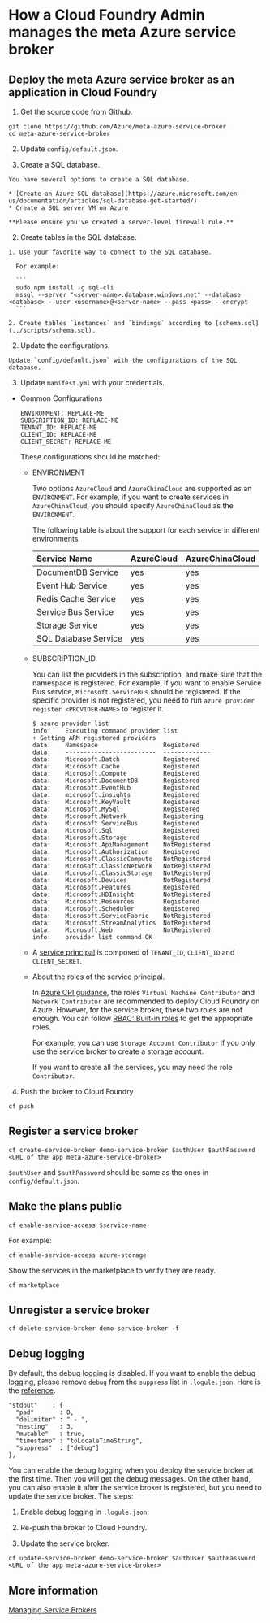 # How a Cloud Foundry Admin manages the meta Azure service broker

## Deploy the meta Azure service broker as an application in Cloud Foundry

1. Get the source code from Github.

  ```
  git clone https://github.com/Azure/meta-azure-service-broker
  cd meta-azure-service-broker
  ```

2. Update `config/default.json`.

  1. Create a SQL database.

    You have several options to create a SQL database.

    * [Create an Azure SQL database](https://azure.microsoft.com/en-us/documentation/articles/sql-database-get-started/)
    * Create a SQL server VM on Azure
    
    **Please ensure you've created a server-level firewall rule.**

  2. Create tables in the SQL database.

    1. Use your favorite way to connect to the SQL database.

      For example:

      ```
      sudo npm install -g sql-cli
      mssql --server "<server-name>.database.windows.net" --database <database> --user <username>@<server-name> --pass <pass> --encrypt
      ```

    2. Create tables `instances` and `bindings` according to [schema.sql](../scripts/schema.sql).

  2. Update the configurations.

    Update `config/default.json` with the configurations of the SQL database.

3. Update `manifest.yml` with your credentials.

  * Common Configurations

    ```
    ENVIRONMENT: REPLACE-ME
    SUBSCRIPTION_ID: REPLACE-ME
    TENANT_ID: REPLACE-ME
    CLIENT_ID: REPLACE-ME
    CLIENT_SECRET: REPLACE-ME
    ```

    These configurations should be matched:

    * ENVIRONMENT

      Two options `AzureCloud` and `AzureChinaCloud` are supported as an `ENVIRONMENT`. For example, if you want to create services in `AzureChinaCloud`, you should specify `AzureChinaCloud` as the `ENVIRONMENT`.

      The following table is about the support for each service in different environments.

      | Service Name | AzureCloud | AzureChinaCloud |
      |:---|:---|:---|
      | DocumentDB Service | yes | yes |
      | Event Hub Service | yes | yes |
      | Redis Cache Service | yes | yes |
      | Service Bus Service | yes | yes |
      | Storage Service | yes | yes |
      | SQL Database Service | yes | yes |

    * SUBSCRIPTION_ID

      You can list the providers in the subscription, and make sure that the namespace is registered. For example, if you want to enable Service Bus service, `Microsoft.ServiceBus` should be registered. If the specific provider is not registered, you need to run `azure provider register <PROVIDER-NAME>` to register it.

      ```
      $ azure provider list
      info:    Executing command provider list
      + Getting ARM registered providers
      data:    Namespace                  Registered
      data:    -------------------------  -------------
      data:    Microsoft.Batch            Registered
      data:    Microsoft.Cache            Registered
      data:    Microsoft.Compute          Registered
      data:    Microsoft.DocumentDB       Registered
      data:    Microsoft.EventHub         Registered
      data:    microsoft.insights         Registered
      data:    Microsoft.KeyVault         Registered
      data:    Microsoft.MySql            Registered
      data:    Microsoft.Network          Registering
      data:    Microsoft.ServiceBus       Registered
      data:    Microsoft.Sql              Registered
      data:    Microsoft.Storage          Registered
      data:    Microsoft.ApiManagement    NotRegistered
      data:    Microsoft.Authorization    Registered
      data:    Microsoft.ClassicCompute   NotRegistered
      data:    Microsoft.ClassicNetwork   NotRegistered
      data:    Microsoft.ClassicStorage   NotRegistered
      data:    Microsoft.Devices          NotRegistered
      data:    Microsoft.Features         Registered
      data:    Microsoft.HDInsight        NotRegistered
      data:    Microsoft.Resources        Registered
      data:    Microsoft.Scheduler        Registered
      data:    Microsoft.ServiceFabric    NotRegistered
      data:    Microsoft.StreamAnalytics  NotRegistered
      data:    Microsoft.Web              NotRegistered
      info:    provider list command OK
      ```

    * A [service principal](https://azure.microsoft.com/en-us/documentation/articles/resource-group-create-service-principal-portal/) is composed of `TENANT_ID`, `CLIENT_ID` and `CLIENT_SECRET`.

    * About the roles of the service principal.

      In [Azure CPI guidance](https://github.com/cloudfoundry-incubator/bosh-azure-cpi-release/tree/master/docs), the roles `Virtual Machine Contributor` and `Network Contributor` are recommended to deploy Cloud Foundry on Azure. However, for the service broker, these two roles are not enough. You can follow [RBAC: Built-in roles](https://azure.microsoft.com/en-us/documentation/articles/role-based-access-built-in-roles/) to get the appropriate roles.

      For example, you can use `Storage Account Contributor` if you only use the service broker to create a storage account.

      If you want to create all the services, you may need the role `Contributor`.

4. Push the broker to Cloud Foundry

  ```
  cf push
  ```

## Register a service broker

```
cf create-service-broker demo-service-broker $authUser $authPassword <URL of the app meta-azure-service-broker>
```

`$authUser` and `$authPassword` should be same as the ones in `config/default.json`.

## Make the plans public

```
cf enable-service-access $service-name
```

For example:

```
cf enable-service-access azure-storage
```

Show the services in the marketplace to verify they are ready.

```
cf marketplace
```

## Unregister a service broker

```
cf delete-service-broker demo-service-broker -f
```

## Debug logging

By default, the debug logging is disabled. If you want to enable the debug logging, please remove `debug` from the `suppress` list in `.logule.json`. Here is the [reference](https://github.com/clux/logule#configuration).

```
"stdout"    : {
  "pad"       : 0,
  "delimiter" : " - ",
  "nesting"   : 3,
  "mutable"   : true,
  "timestamp" : "toLocaleTimeString",
  "suppress"  : ["debug"]
},
```

You can enable the debug logging when you deploy the service broker at the first time. Then you will get the debug messages. On the other hand, you can also enable it after the service broker is registered, but you need to update the service broker. The steps:

1. Enable debug logging in `.logule.json`.

2. Re-push the broker to Cloud Foundry.

3. Update the service broker.

  ```
  cf update-service-broker demo-service-broker $authUser $authPassword <URL of the app meta-azure-service-broker>
  ```

## More information

[Managing Service Brokers](http://docs.cloudfoundry.org/services/managing-service-brokers.html)
